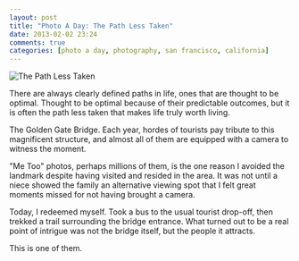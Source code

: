 ```yaml
---
layout: post
title: "Photo A Day: The Path Less Taken"
date: 2013-02-02 23:24
comments: true
categories: [photo a day, photography, san francisco, california]
---
```


![The Path Less Taken](http://static.rickypai.com/blog/2013/photo-a-day/2013-02-02/DSCF2593.jpg)

There are always clearly defined paths in life, ones that are thought to be optimal. Thought to be optimal because of their predictable outcomes, but it is often the path less taken that makes life truly worth living.

The Golden Gate Bridge. Each year, hordes of tourists pay tribute to this magnificent structure, and almost all of them are equipped with a camera to witness the moment.

"Me Too" photos, perhaps millions of them, is the one reason I avoided the landmark despite having visited and resided in the area. It was not until a niece showed the family an alternative viewing spot that I felt great moments missed for not having brought a camera.

Today, I redeemed myself. Took a bus to the usual tourist drop-off, then trekked a trail surrounding the bridge entrance. What turned out to be a real point of intrigue was not the bridge itself, but the people it attracts.

This is one of them.